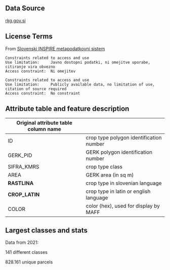 ## Data Source
[rkg.gov.si](https://rkg.gov.si/vstop/)
## License Terms
From [Slovenski INSPIRE metapodatkovni sistem](https://eprostor.gov.si/imps/srv/eng/catalog.search#/metadata/c35227e0-bb9a-4622-83e7-708b28517472)

```
Constraints related to access and use
Use limitation:     Javno dostopni podatki, ni omejitve uporabe, citiranje vira obvezno
Access constraint:  Ni omejitev
```

```
Constraints related to access and use
Use limitation:     Publicly available data, no limitation of use, citation of source required
Access constraint:  No constraint
```

## Attribute table and feature description 
| Original attribute table column name |                                       |
| ------------------------------------ |---------------------------------------|
| ID                                   | crop type polygon identification number|
| GERK_PID                             | GERK polygon identification number    |
| SIFRA_KMRS                           | crop type class                       |
| AREA                                 | GERK area (in sq m)                   |
| **RASTLINA**                         | crop type in slovenian language       |
| **CROP_LATIN**                       | crop type in latin or english language|
| COLOR                                | color (hex), used for display by MAFF |

## Largest classes and stats
Data from 2021:

141 different classes

828.161 unique parcels